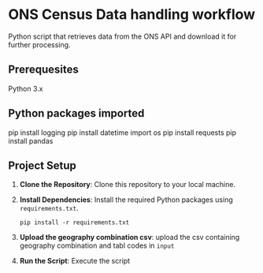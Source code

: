# ONS Census Data handling workflow
Python script that retrieves data from the ONS API and download it for further processing.

## Prerequesites
Python 3.x

## Python packages imported
pip install logging
pip install datetime
import os
pip install requests
pip install pandas

## Project Setup

1. **Clone the Repository**: Clone this repository to your local machine.

2. **Install Dependencies**: Install the required Python packages using `requirements.txt`.

    ``` pip install -r requirements.txt ```

2. **Upload the geography combination csv**: upload the csv containing geography combination and tabl codes in `input`

3. **Run the Script**: Execute the script






